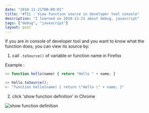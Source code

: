 ```yaml
---
date: "2018-11-21T00:00:01"
title: "#TIL : View function source in developer tool console"
description: "I learned on 2018-11-21 about debug, javascript"
tags: ["debug", "javascript"]
layout: post
---
```



If you are in console of developer tool and you want to know what the function does, you can view its source by: 

1. call `.toSource()` of variable or function name in Firefox

Example :

```js
>> function hello(name) { return "Hello " + name; }

>> hello.toSource();
<- "function hello(name) { return \"Hello \" + name; }"
```

2. click 'show function definition' in Chrome

![show function definition](https://user-images.githubusercontent.com/4528223/48824066-be18b380-ed95-11e8-9bfb-0812b3508f0c.png)
